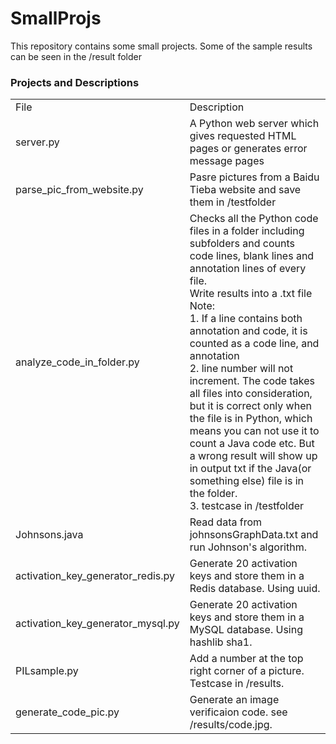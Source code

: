 # SmallProjs
This repository contains some small projects. Some of the sample results can be seen in the /result folder

### Projects and Descriptions  

<table>
  <tr>
    <td>File</td>
    <td>Description</td>
  </tr>
  <tr>
    <td>server.py</td>
    <td>A Python web server which gives requested HTML pages or generates error message pages</td>
  </tr>
  <tr>
    <td>parse_pic_from_website.py</td>
    <td>Pasre pictures from a Baidu Tieba website and save them in /testfolder</td>
  </tr>
  <tr>
    <td>analyze_code_in_folder.py</td>
    <td>
    Checks all the Python code files in a folder including subfolders and counts code lines, blank lines and annotation lines of every file.<br>
    Write results into a .txt file  <br>
    Note:    <br>
    1. If a line contains both annotation and code, it is counted as a code line, and annotation <br>
    2. line number will not increment. The code takes all files into consideration, but it is correct only when the file is in Python, which means you can not use it to count a Java code etc. But a wrong result will show up in output txt if the Java(or something else) file is in the folder.  <br>
    3. testcase in /testfolder <br>
    </td>
    </tr>
    <tr><td>Johnsons.java</td><td>Read data from johnsonsGraphData.txt and run Johnson's algorithm.</td></tr>
    <tr><td>activation_key_generator_redis.py</td><td>Generate 20 activation keys and store them in a Redis database. Using uuid.</td></tr>
    <tr><td>activation_key_generator_mysql.py</td><td>Generate 20 activation keys and store them in a MySQL database. Using hashlib sha1.</td></tr>
    <tr><td>PILsample.py</td><td>Add a number at the top right corner of a picture. Testcase in /results.</td></tr>
    <tr><td>generate_code_pic.py</td><td>Generate an image verificaion code. see /results/code.jpg.</td></tr>
    

</table>
